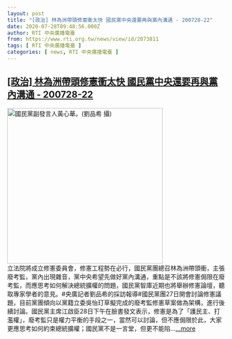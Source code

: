 ```yaml
---
layout: post
title: "[政治] 林為洲帶頭修憲衝太快 國民黨中央還要再與黨內溝通 - 200728-22"
date: 2020-07-28T09:48:56.000Z
author: RTI 中央廣播電臺
from: https://www.rti.org.tw/news/view/id/2073811
tags: [ RTI 中央廣播電臺 ]
categories: [ news, RTI 中央廣播電臺 ]
---
```

<!--1595929736000-->
[[政治] 林為洲帶頭修憲衝太快 國民黨中央還要再與黨內溝通 - 200728-22](https://www.rti.org.tw/news/view/id/2073811)
------

<div>
<img src="https://static.rti.org.tw/assets/thumbnails/2019/08/14/52e96ccea7f0fb23c9bdd15184746a94.jpg" width="360" alt="國民黨副發言人黃心華。(劉品希 攝)" title="國民黨副發言人黃心華。(劉品希 攝)"><br>立法院將成立修憲委員會，修憲工程勢在必行，國民黨團總召林為洲帶頭衝，主張廢考監，黨內出現雜音，黨中央希望先做好黨內溝通，重點是不該將修憲侷限在廢考監，而應思考如何解決總統擴權的問題，國民黨智庫近期也將舉辦修憲論壇，聽取專家學者的意見。#央廣記者劉品希的採訪報導#國民黨團27日開會討論修憲議題，目前黨團傾向以黨籍立委吳怡玎草擬完成的廢考監修憲草案做為架構，進行後續討論。國民黨主席江啟臣28日下午在臉書發文表示，修憲是為了「護民主、打濫權」，廢考監只是權力平衡的手段之一，當然可以討論，但不應侷限於此，大家更應思考如何約束總統擴權；國民黨不是一言堂，但更不能陷...<a target="_blank" href="https://www.rti.org.tw/news/view/id/2073811">...more</a>
</div>
